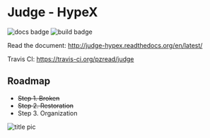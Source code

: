 Judge - HypeX
============

![docs badge](https://readthedocs.org/projects/judge-hypex/badge/?version=latest)
![build badge](https://travis-ci.org/pzread/judge.svg?branch=master)

Read the document: http://judge-hypex.readthedocs.org/en/latest/

Travis CI: https://travis-ci.org/pzread/judge

Roadmap
-------

+ ~~Step 1. Broken~~
+ ~~Step 2. Restoration~~
+ Step 3. Organization


![title pic](https://raw.githubusercontent.com/pzread/judge/master/docs/title.png)
